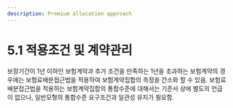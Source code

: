 ```yaml
---
description: Premium allocation approach
---
```


# 5.1 적용조건 및 계약관리

보장기간이 1년 이하인 보험계약과 추가 조건을 만족하는 1년을 초과하는 보험계약의 경우에는 보험료배분접근법을 적용하여 보험계약집합의 측정을 간소화 할 수 있음. 보험료배분접근법을 적용하는 보험계약집합의 통합수준에 대해서는 기준서 상에 별도의 언급이 없으나, 일반모형의 통합수준 요구조건과 일관성 유지가 필요함.&#x20;
